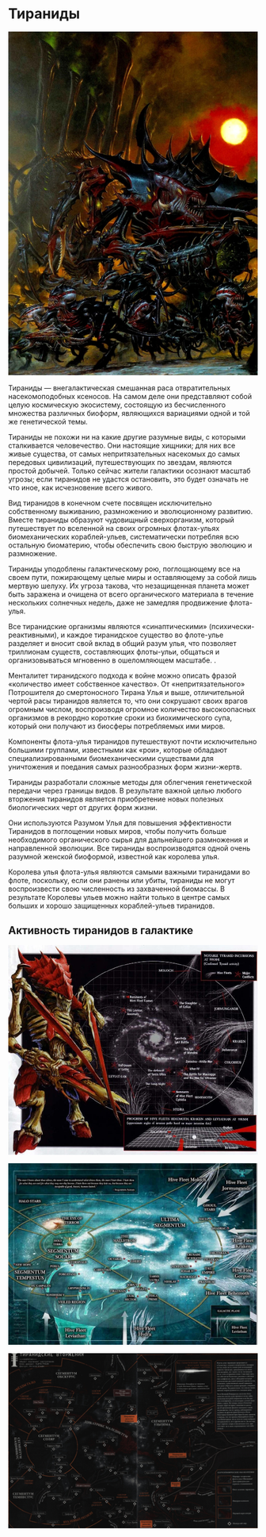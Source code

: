 # Тираниды

![tyranids](tyranids_pic.jpg)

Тираниды — внегалактическая смешанная раса отвратительных насекомоподобных ксеносов. На самом деле они представляют собой целую космическую экосистему, состоящую из бесчисленного множества различных биоформ, являющихся вариациями одной и той же генетической темы.

Тираниды не похожи ни на какие другие разумные виды, с которыми сталкивается человечество. Они настоящие хищники; для них все живые существа, от самых непритязательных насекомых до самых передовых цивилизаций, путешествующих по звездам, являются простой добычей. Только сейчас жители галактики осознают масштаб угрозы; если тиранидов не удастся остановить, это будет означать не что иное, как исчезновение всего живого.

Вид тиранидов в конечном счете посвящен исключительно собственному выживанию, размножению и эволюционному развитию. Вместе тираниды образуют чудовищный сверхорганизм, который путешествует по вселенной на своих огромных флотах-ульях биомеханических кораблей-ульев, систематически потребляя всю остальную биоматерию, чтобы обеспечить свою быструю эволюцию и размножение.

Тираниды уподоблены галактическому рою, поглощающему все на своем пути, пожирающему целые миры и оставляющему за собой лишь мертвую шелуху. Их угроза такова, что незащищенная планета может быть заражена и очищена от всего органического материала в течение нескольких солнечных недель, даже не замедляя продвижение флота-улья.

Все тиранидские организмы являются «синаптическими» (психически-реактивными), и каждое тиранидское существо во флоте-улье разделяет и вносит свой вклад в общий разум улья, что позволяет триллионам существ, составляющих флоты-ульи, общаться и организовываться мгновенно в ошеломляющем масштабе. .

Менталитет тиранидского подхода к войне можно описать фразой «количество имеет собственное качество». От «непритязательного» Потрошителя до смертоносного Тирана Улья и выше, отличительной чертой расы тиранидов является то, что они сокрушают своих врагов огромным числом, воспроизводя огромное количество высокоопасных организмов в рекордно короткие сроки из биохимического супа, который они получают из биосферы потребляемых ими миров.

Компоненты флота-улья тиранидов путешествуют почти исключительно большими группами, известными как «рои», которые обладают специализированными биомеханическими существами для уничтожения и поедания самых разнообразных форм жизни-жертв.

Тираниды разработали сложные методы для облегчения генетической передачи через границы видов. В результате важной целью любого вторжения тиранидов является приобретение новых полезных биологических черт от других форм жизни.

Они используются Разумом Улья для повышения эффективности Тиранидов в поглощении новых миров, чтобы получить больше необходимого органического сырья для дальнейшего размножения и направленной эволюции. Все тираниды воспроизводятся одной очень разумной женской биоформой, известной как королева улья.

Королева улья флота-улья являются самыми важными тиранидами во флоте, поскольку, если они ранены или убиты, тираниды не могут воспроизвести свою численность из захваченной биомассы. В результате Королевы ульев можно найти только в центре самых больших и хорошо защищенных кораблей-ульев тиранидов.

## Активность тиранидов в галактике

![tyranids1](tyranids_map1.jpg)

![tyranids2](tyranids_map2.jpg)

![tyranids3](tyranids_map3.jpg)
